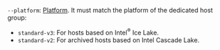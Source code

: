 `--platform`: [Platform](../../compute/concepts/vm-platforms.md). It must match the platform of the dedicated host group:

* `standard-v3`: For hosts based on Intel<sup>®</sup> Ice Lake.
* `standard-v2`: For archived hosts based on Intel Cascade Lake.